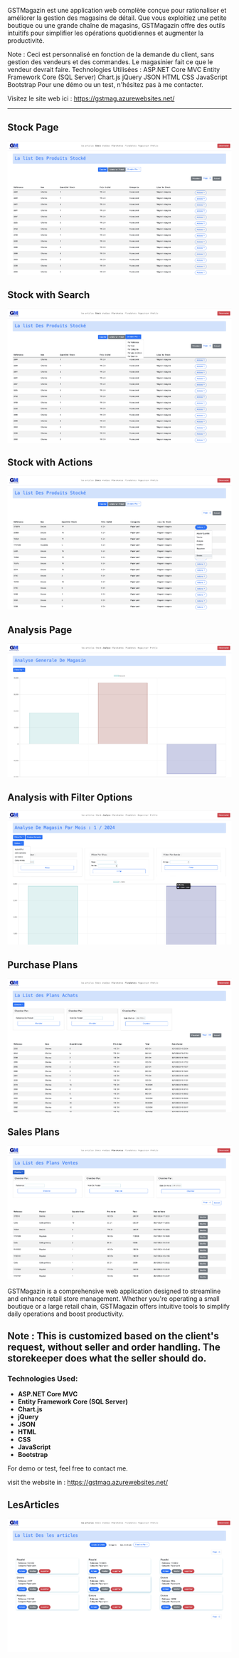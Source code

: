 
GSTMagazin est une application web complète conçue pour rationaliser et améliorer la gestion des magasins de détail. Que vous exploitiez une petite boutique ou une grande chaîne de magasins, GSTMagazin offre des outils intuitifs pour simplifier les opérations quotidiennes et augmenter la productivité.

Note : Ceci est personnalisé en fonction de la demande du client, sans gestion des vendeurs et des commandes. Le magasinier fait ce que le vendeur devrait faire.
Technologies Utilisées :
ASP.NET Core MVC
Entity Framework Core (SQL Server)
Chart.js
jQuery
JSON
HTML
CSS
JavaScript
Bootstrap
Pour une démo ou un test, n'hésitez pas à me contacter.

Visitez le site web ici : https://gstmag.azurewebsites.net/

-----------

## Stock Page
![Stock Page](screnshots/Stock.png)

## Stock with Search
![Stock with Search](screnshots/StockAvecChercherPar.png)

## Stock with Actions
![Stock with Actions](screnshots/StockwithActions.png)

## Analysis Page
![Analysis Page](screnshots/Analyse.png)

## Analysis with Filter Options
![Analysis with Filter Options](screnshots/AnalyseFiltrageoptions.png)

## Purchase Plans
![Purchase Plans](screnshots/PlansAchats.png)

## Sales Plans
![Sales Plans](screnshots/plansventes.png)



GSTMagazin is a comprehensive web application designed to streamline and enhance retail store management. Whether you're operating a small boutique or a large retail chain, GSTMagazin offers intuitive tools to simplify daily operations and boost productivity.

## Note : This is customized based on the client's request, without seller and order handling. The storekeeper does what the seller should do. 


### Technologies Used:
- **ASP.NET Core MVC**
- **Entity Framework Core (SQL Server)**
- **Chart.js**
- **jQuery**
- **JSON**
- **HTML**
- **CSS**
- **JavaScript**
- **Bootstrap**

For demo or test, feel free to contact me.

 visit the  website in : https://gstmag.azurewebsites.net/


## LesArticles
![The Articles](screnshots/LesArticles.png)
